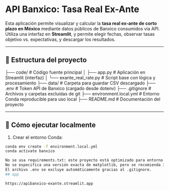 # API Banxico: Tasa Real Ex-Ante

Esta aplicación permite visualizar y calcular la **tasa real ex-ante de corto plazo en México** mediante datos públicos de Banxico consumidos vía API. Utiliza una interfaz en **Streamlit**, y permite elegir fechas, observar tasas objetivo vs. expectativas, y descargar los resultados.

---

## 📁 Estructura del proyecto

├── code/ # Código fuente principal
│ ├── app.py # Aplicación en Streamlit (interfaz)
│ └── exante_real_rate.py # Script base con lógica y procesamiento
├── data/ # Carpeta para guardar CSV descargado
├── .env # Token API de Banxico (cargado desde dotenv)
├── .gitignore # Archivos y carpetas excluidas de git
├── environment.local.yml # Entorno Conda reproducible para uso local
├── README.md # Documentación del proyecto

---

## 🔧 Cómo ejecutar localmente

1. Crear el entorno Conda:

```bash
conda env create -f environment.local.yml
conda activate banxico

No se usa requirements.txt: este proyecto está optimizado para entorno local con conda.
No se especifica una versión exacta de matplotlib, pero se recomienda 3.7.x por compatibilidad con entornos donde versiones superiores presentan conflictos.
El archivo .env se excluye automáticamente gracias al .gitignore.
## app

https://apibanxico-exante.streamlit.app